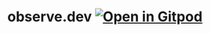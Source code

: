 # observe.dev [![Open in Gitpod](https://gitpod.io/button/open-in-gitpod.svg)](https://gitpod.io#snapshot/63086aaf-8037-482c-b429-f50a59a0f61d)
